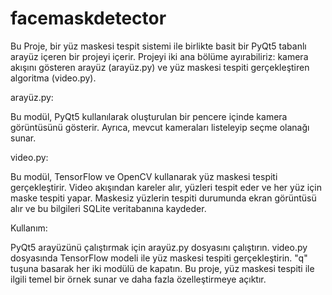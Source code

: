 # facemaskdetector

Bu Proje, bir yüz maskesi tespit sistemi ile birlikte basit bir PyQt5 tabanlı arayüz içeren bir projeyi içerir. Projeyi iki ana bölüme ayırabiliriz: kamera akışını gösteren arayüz (arayüz.py) ve yüz maskesi tespiti gerçekleştiren algoritma (video.py).

arayüz.py:

Bu modül, PyQt5 kullanılarak oluşturulan bir pencere içinde kamera görüntüsünü gösterir. Ayrıca, mevcut kameraları listeleyip seçme olanağı sunar.

video.py:

Bu modül, TensorFlow ve OpenCV kullanarak yüz maskesi tespiti gerçekleştirir. Video akışından kareler alır, yüzleri tespit eder ve her yüz için maske tespiti yapar. Maskesiz yüzlerin tespiti durumunda ekran görüntüsü alır ve bu bilgileri SQLite veritabanına kaydeder.

Kullanım:

PyQt5 arayüzünü çalıştırmak için arayüz.py dosyasını çalıştırın.
video.py dosyasında TensorFlow modeli ile yüz maskesi tespiti gerçekleştirin.
"q" tuşuna basarak her iki modülü de kapatın.
Bu proje, yüz maskesi tespiti ile ilgili temel bir örnek sunar ve daha fazla özelleştirmeye açıktır.
